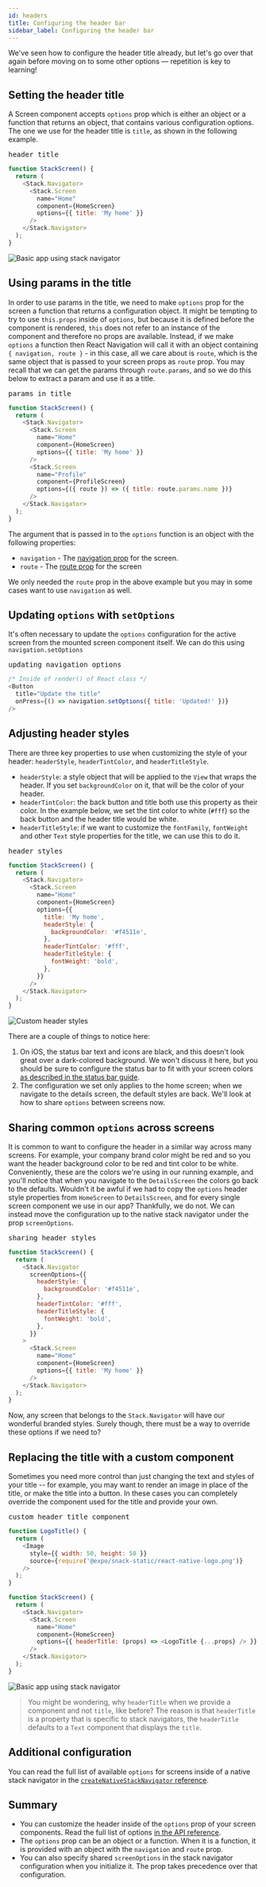 ```yaml
---
id: headers
title: Configuring the header bar
sidebar_label: Configuring the header bar
---
```


We've seen how to configure the header title already, but let's go over that again before moving on to some other options &mdash; repetition is key to learning!

## Setting the header title

A Screen component accepts `options` prop which is either an object or a function that returns an object, that contains various configuration options. The one we use for the header title is `title`, as shown in the following example.

<samp id="basic-header-config">header title</samp>

```js
function StackScreen() {
  return (
    <Stack.Navigator>
      <Stack.Screen
        name="Home"
        component={HomeScreen}
        options={{ title: 'My home' }}
      />
    </Stack.Navigator>
  );
}
```

![Basic app using stack navigator](/assets/headers/header-title.png)

## Using params in the title

In order to use params in the title, we need to make `options` prop for the screen a function that returns a configuration object. It might be tempting to try to use `this.props` inside of `options`, but because it is defined before the component is rendered, `this` does not refer to an instance of the component and therefore no props are available. Instead, if we make `options` a function then React Navigation will call it with an object containing `{ navigation, route }` - in this case, all we care about is `route`, which is the same object that is passed to your screen props as `route` prop. You may recall that we can get the params through `route.params`, and so we do this below to extract a param and use it as a title.

<samp id="params-in-title">params in title</samp>

```js
function StackScreen() {
  return (
    <Stack.Navigator>
      <Stack.Screen
        name="Home"
        component={HomeScreen}
        options={{ title: 'My home' }}
      />
      <Stack.Screen
        name="Profile"
        component={ProfileScreen}
        options={({ route }) => ({ title: route.params.name })}
      />
    </Stack.Navigator>
  );
}
```

The argument that is passed in to the `options` function is an object with the following properties:

- `navigation` - The [navigation prop](navigation-prop.md) for the screen.
- `route` - The [route prop](route-prop.md) for the screen

We only needed the `route` prop in the above example but you may in some cases want to use `navigation` as well.

## Updating `options` with `setOptions`

It's often necessary to update the `options` configuration for the active screen from the mounted screen component itself. We can do this using `navigation.setOptions`

<samp id="updating-options-with-setoptions">updating navigation options</samp>

```js
/* Inside of render() of React class */
<Button
  title="Update the title"
  onPress={() => navigation.setOptions({ title: 'Updated!' })}
/>
```

## Adjusting header styles

There are three key properties to use when customizing the style of your header: `headerStyle`, `headerTintColor`, and `headerTitleStyle`.

- `headerStyle`: a style object that will be applied to the `View` that wraps the header. If you set `backgroundColor` on it, that will be the color of your header.
- `headerTintColor`: the back button and title both use this property as their color. In the example below, we set the tint color to white (`#fff`) so the back button and the header title would be white.
- `headerTitleStyle`: if we want to customize the `fontFamily`, `fontWeight` and other `Text` style properties for the title, we can use this to do it.

<samp id="header-styles">header styles</samp>

```js
function StackScreen() {
  return (
    <Stack.Navigator>
      <Stack.Screen
        name="Home"
        component={HomeScreen}
        options={{
          title: 'My home',
          headerStyle: {
            backgroundColor: '#f4511e',
          },
          headerTintColor: '#fff',
          headerTitleStyle: {
            fontWeight: 'bold',
          },
        }}
      />
    </Stack.Navigator>
  );
}
```

![Custom header styles](/assets/headers/custom_headers.png)

There are a couple of things to notice here:

1. On iOS, the status bar text and icons are black, and this doesn't look great over a dark-colored background. We won't discuss it here, but you should be sure to configure the status bar to fit with your screen colors [as described in the status bar guide](status-bar.md).
2. The configuration we set only applies to the home screen; when we navigate to the details screen, the default styles are back. We'll look at how to share `options` between screens now.

## Sharing common `options` across screens

It is common to want to configure the header in a similar way across many screens. For example, your company brand color might be red and so you want the header background color to be red and tint color to be white. Conveniently, these are the colors we're using in our running example, and you'll notice that when you navigate to the `DetailsScreen` the colors go back to the defaults. Wouldn't it be awful if we had to copy the `options` header style properties from `HomeScreen` to `DetailsScreen`, and for every single screen component we use in our app? Thankfully, we do not. We can instead move the configuration up to the native stack navigator under the prop `screenOptions`.

<samp id="sharing-header-styles">sharing header styles</samp>

```js
function StackScreen() {
  return (
    <Stack.Navigator
      screenOptions={{
        headerStyle: {
          backgroundColor: '#f4511e',
        },
        headerTintColor: '#fff',
        headerTitleStyle: {
          fontWeight: 'bold',
        },
      }}
    >
      <Stack.Screen
        name="Home"
        component={HomeScreen}
        options={{ title: 'My home' }}
      />
    </Stack.Navigator>
  );
}
```

Now, any screen that belongs to the `Stack.Navigator` will have our wonderful branded styles. Surely though, there must be a way to override these options if we need to?

## Replacing the title with a custom component

Sometimes you need more control than just changing the text and styles of your title -- for example, you may want to render an image in place of the title, or make the title into a button. In these cases you can completely override the component used for the title and provide your own.

<samp id="custom-header-title-component">custom header title component</samp>

```js
function LogoTitle() {
  return (
    <Image
      style={{ width: 50, height: 50 }}
      source={require('@expo/snack-static/react-native-logo.png')}
    />
  );
}

function StackScreen() {
  return (
    <Stack.Navigator>
      <Stack.Screen
        name="Home"
        component={HomeScreen}
        options={{ headerTitle: (props) => <LogoTitle {...props} /> }}
      />
    </Stack.Navigator>
  );
}
```

![Basic app using stack navigator](/assets/headers/header-custom-title.png)


> You might be wondering, why `headerTitle` when we provide a component and not `title`, like before? The reason is that `headerTitle` is a property that is specific to stack navigators, the `headerTitle` defaults to a `Text` component that displays the `title`.

## Additional configuration

You can read the full list of available `options` for screens inside of a native stack navigator in the [`createNativeStackNavigator` reference](native-stack-navigator.md#options).

## Summary

- You can customize the header inside of the `options` prop of your screen components. Read the full list of options [in the API reference](native-stack-navigator.md#options).
- The `options` prop can be an object or a function. When it is a function, it is provided with an object with the `navigation` and `route` prop.
- You can also specify shared `screenOptions` in the stack navigator configuration when you initialize it. The prop takes precedence over that configuration.
